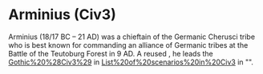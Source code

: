 # Arminius (Civ3)

Arminius (18/17 BC – 21 AD) was a chieftain of the Germanic Cherusci tribe who is best known for commanding an alliance of Germanic tribes at the Battle of the Teutoburg Forest in 9 AD. A reused , he leads the [Gothic%20%28Civ3%29](Goths) in [List%20of%20scenarios%20in%20Civ3](scenario) in "".